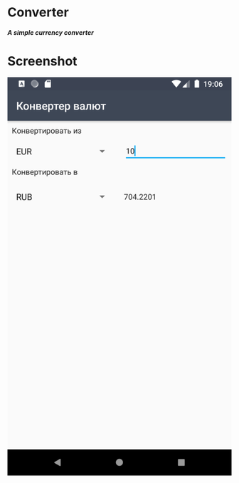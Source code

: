 # Converter

##### A simple currency converter

# Screenshot

![1080x1920, 20%](/screenshots/screenshot.png)
